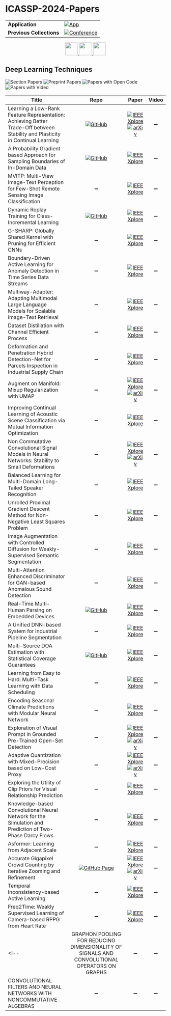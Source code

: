 # ICASSP-2024-Papers

<table>
    <tr>
        <td><strong>Application</strong></td>
        <td>
            <a href="https://huggingface.co/spaces/DmitryRyumin/NewEraAI-Papers" style="float:left;">
                <img src="https://img.shields.io/badge/🤗-NewEraAI--Papers-FFD21F.svg" alt="App" />
            </a>
        </td>
    </tr>
    <tr>
        <td><strong>Previous Collections</strong></td>
        <td>
            <a href="https://github.com/DmitryRyumin/ICASSP-2023-24-Papers/blob/main/README_2023.md">
                <img src="http://img.shields.io/badge/ICASSP-2023-0073AE.svg" alt="Conference">
            </a>
        </td>
    </tr>
</table>

<div align="center">
    <a href="https://github.com/DmitryRyumin/ICASSP-2023-24-Papers/blob/main/sections/2024/main/AASP.md">
        <img src="https://cdn.jsdelivr.net/gh/DmitryRyumin/NewEraAI-Papers@main/images/left.svg" width="40" alt="" />
    </a>
    <a href="https://github.com/DmitryRyumin/ICASSP-2023-24-Papers/">
        <img src="https://cdn.jsdelivr.net/gh/DmitryRyumin/NewEraAI-Papers@main/images/home.svg" width="40" alt="" />
    </a>
    <a href="https://github.com/DmitryRyumin/ICASSP-2023-24-Papers/blob/main/sections/2024/main/SLP.md">
        <img src="https://cdn.jsdelivr.net/gh/DmitryRyumin/NewEraAI-Papers@main/images/right.svg" width="40" alt="" />
    </a>
</div>

## Deep Learning Techniques

![Section Papers](https://img.shields.io/badge/Section%20Papers-29-42BA16) ![Preprint Papers](https://img.shields.io/badge/Preprint%20Papers-6-b31b1b) ![Papers with Open Code](https://img.shields.io/badge/Papers%20with%20Open%20Code-5-1D7FBF) ![Papers with Video](https://img.shields.io/badge/Papers%20with%20Video-0-FF0000)

| **Title** | **Repo** | **Paper** | **Video** |
|-----------|:--------:|:---------:|:---------:|
| Learning a Low-Rank Feature Representation: Achieving Better Trade-Off between Stability and Plasticity in Continual Learning | [![GitHub](https://img.shields.io/github/stars/Dacaidi/LRFR?style=flat)](https://github.com/Dacaidi/LRFR) | [![IEEE Xplore](https://img.shields.io/badge/IEEE-10446458-E4A42C.svg)](https://ieeexplore.ieee.org/document/10446458) <br /> [![arXiv](https://img.shields.io/badge/arXiv-2312.08740-b31b1b.svg)](https://arxiv.org/abs/2312.08740) | :heavy_minus_sign: |
| A Probability Gradient based Approach for Sampling Boundaries of In-Domain Data | [![GitHub](https://img.shields.io/github/stars/jingmiao-g/boundary_sampler?style=flat)](https://github.com/jingmiao-g/boundary_sampler) | [![IEEE Xplore](https://img.shields.io/badge/IEEE-10445872-E4A42C.svg)](https://ieeexplore.ieee.org/document/10445872) | :heavy_minus_sign: |
| MVITP: Multi-View Image-Text Perception for Few-Shot Remote Sensing Image Classification | :heavy_minus_sign: | [![IEEE Xplore](https://img.shields.io/badge/IEEE-10446455-E4A42C.svg)](https://ieeexplore.ieee.org/document/10446455) | :heavy_minus_sign: |
| Dynamic Replay Training for Class-Incremental Learning | [![GitHub](https://img.shields.io/github/stars/myscius/DRT?style=flat)](https://github.com/myscius/DRT) | [![IEEE Xplore](https://img.shields.io/badge/IEEE-10447451-E4A42C.svg)](https://ieeexplore.ieee.org/document/10447451) | :heavy_minus_sign: |
| G-SHARP: Globally Shared Kernel with Pruning for Efficient CNNs | :heavy_minus_sign: | [![IEEE Xplore](https://img.shields.io/badge/IEEE-10446936-E4A42C.svg)](https://ieeexplore.ieee.org/document/10446936) | :heavy_minus_sign: |
| Boundary-Driven Active Learning for Anomaly Detection in Time Series Data Streams | :heavy_minus_sign: | [![IEEE Xplore](https://img.shields.io/badge/IEEE-10446524-E4A42C.svg)](https://ieeexplore.ieee.org/document/10446524) | :heavy_minus_sign: |
| Multiway-Adapter: Adapting Multimodal Large Language Models for Scalable Image-Text Retrieval | :heavy_minus_sign: | [![IEEE Xplore](https://img.shields.io/badge/IEEE-10446792-E4A42C.svg)](https://ieeexplore.ieee.org/document/10446792) | :heavy_minus_sign: |
| Dataset Distillation with Channel Efficient Process | :heavy_minus_sign: | [![IEEE Xplore](https://img.shields.io/badge/IEEE-10446099-E4A42C.svg)](https://ieeexplore.ieee.org/document/10446099) | :heavy_minus_sign: |
| Deformation and Penetration Hybrid Detection-Net for Parcels Inspection in Industrial Supply Chain | :heavy_minus_sign: | [![IEEE Xplore](https://img.shields.io/badge/IEEE-10448282-E4A42C.svg)](https://ieeexplore.ieee.org/document/10448282) | :heavy_minus_sign: |
| Augment on Manifold: Mixup Regularization with UMAP | :heavy_minus_sign: | [![IEEE Xplore](https://img.shields.io/badge/IEEE-10446585-E4A42C.svg)](https://ieeexplore.ieee.org/document/10446585) <br /> [![arXiv](https://img.shields.io/badge/arXiv-2312.13141-b31b1b.svg)](https://arxiv.org/abs/2312.13141) | :heavy_minus_sign: |
| Improving Continual Learning of Acoustic Scene Classification via Mutual Information Optimization | :heavy_minus_sign: | [![IEEE Xplore](https://img.shields.io/badge/IEEE-10446846-E4A42C.svg)](https://ieeexplore.ieee.org/document/10446846) | :heavy_minus_sign: |
| Non Commutative Convolutional Signal Models in Neural Networks: Stability to Small Deformations | :heavy_minus_sign: | [![IEEE Xplore](https://img.shields.io/badge/IEEE-10447569-E4A42C.svg)](https://ieeexplore.ieee.org/document/10447569) <br /> [![arXiv](https://img.shields.io/badge/arXiv-2310.03879-b31b1b.svg)](https://arxiv.org/abs/2310.03879) | :heavy_minus_sign: |
| Balanced Learning for Multi-Domain Long-Tailed Speaker Recognition | :heavy_minus_sign: | [![IEEE Xplore](https://img.shields.io/badge/IEEE-10447813-E4A42C.svg)](https://ieeexplore.ieee.org/document/10447813) | :heavy_minus_sign: |
| Unrolled Proximal Gradient Descent Method for Non-Negative Least Squares Problem | :heavy_minus_sign: | [![IEEE Xplore](https://img.shields.io/badge/IEEE-10447946-E4A42C.svg)](https://ieeexplore.ieee.org/document/10447946) | :heavy_minus_sign: |
| Image Augmentation with Controlled Diffusion for Weakly-Supervised Semantic Segmentation | :heavy_minus_sign: | [![IEEE Xplore](https://img.shields.io/badge/IEEE-10447893-E4A42C.svg)](https://ieeexplore.ieee.org/document/10447893) | :heavy_minus_sign: |
| Multi-Attention Enhanced Discriminator for GAN-based Anomalous Sound Detection | :heavy_minus_sign: | [![IEEE Xplore](https://img.shields.io/badge/IEEE-10447924-E4A42C.svg)](https://ieeexplore.ieee.org/document/10447924) | :heavy_minus_sign: |
| Real-Time Multi-Human Parsing on Embedded Devices | [![GitHub](https://img.shields.io/github/stars/rocksyne/MHParsNet?style=flat)](https://github.com/rocksyne/MHParsNet) | [![IEEE Xplore](https://img.shields.io/badge/IEEE-10447796-E4A42C.svg)](https://ieeexplore.ieee.org/document/10447796) | :heavy_minus_sign: |
| A Unified DNN-based System for Industrial Pipeline Segmentation | :heavy_minus_sign: | [![IEEE Xplore](https://img.shields.io/badge/IEEE-10446656-E4A42C.svg)](https://ieeexplore.ieee.org/document/10446656) | :heavy_minus_sign: |
| Multi-Source DOA Estimation with Statistical Coverage Guarantees | [![GitHub](https://img.shields.io/github/stars/NoiseLabUCSD/ConformalPrediction?style=flat)](https://github.com/NoiseLabUCSD/ConformalPrediction) | [![IEEE Xplore](https://img.shields.io/badge/IEEE-10446097-E4A42C.svg)](https://ieeexplore.ieee.org/document/10446097) | :heavy_minus_sign: |
| Learning from Easy to Hard: Multi-Task Learning with Data Scheduling | :heavy_minus_sign: | [![IEEE Xplore](https://img.shields.io/badge/IEEE-10448153-E4A42C.svg)](https://ieeexplore.ieee.org/document/10448153) | :heavy_minus_sign: |
| Encoding Seasonal Climate Predictions with Modular Neural Network | :heavy_minus_sign: | [![IEEE Xplore](https://img.shields.io/badge/IEEE-10446114-E4A42C.svg)](https://ieeexplore.ieee.org/document/10446114) | :heavy_minus_sign: |
| Exploration of Visual Prompt in Grounded Pre-Trained Open-Set Detection | :heavy_minus_sign: | [![IEEE Xplore](https://img.shields.io/badge/IEEE-10447589-E4A42C.svg)](https://ieeexplore.ieee.org/document/10447589) <br /> [![arXiv](https://img.shields.io/badge/arXiv-2312.08839-b31b1b.svg)](https://arxiv.org/abs/2312.08839) | :heavy_minus_sign: |
| Adaptive Quantization with Mixed-Precision based on Low-Cost Proxy | :heavy_minus_sign: | [![IEEE Xplore](https://img.shields.io/badge/IEEE-10447866-E4A42C.svg)](https://ieeexplore.ieee.org/document/10447866) <br /> [![arXiv](https://img.shields.io/badge/arXiv-2402.17706-b31b1b.svg)](https://arxiv.org/abs/2402.17706) | :heavy_minus_sign: |
| Exploring the Utility of Clip Priors for Visual Relationship Prediction | :heavy_minus_sign: | [![IEEE Xplore](https://img.shields.io/badge/IEEE-10447556-E4A42C.svg)](https://ieeexplore.ieee.org/document/10447556) | :heavy_minus_sign: |
| Knowledge-based Convolutional Neural Network for the Simulation and Prediction of Two-Phase Darcy Flows |  :heavy_minus_sign: | [![IEEE Xplore](https://img.shields.io/badge/IEEE-10448415-E4A42C.svg)](https://ieeexplore.ieee.org/document/10448415) | :heavy_minus_sign: |
| Asformer: Learning from Adjacent Scale | :heavy_minus_sign: | [![IEEE Xplore](https://img.shields.io/badge/IEEE-10445968-E4A42C.svg)](https://ieeexplore.ieee.org/document/10445968) | :heavy_minus_sign: |
| Accurate Gigapixel Crowd Counting by Iterative Zooming and Refinement | [![GitHub Page](https://img.shields.io/badge/GitHub-Page-159957.svg)](https://gitlab.au.dk/maleci/gigazoom) | [![IEEE Xplore](https://img.shields.io/badge/IEEE-10446065-E4A42C.svg)](https://ieeexplore.ieee.org/document/10446065) <br /> [![arXiv](https://img.shields.io/badge/arXiv-2305.09271-b31b1b.svg)](https://arxiv.org/abs/2305.09271) | :heavy_minus_sign: |
| Temporal Inconsistency-based Active Learning | :heavy_minus_sign: | [![IEEE Xplore](https://img.shields.io/badge/IEEE-10446899-E4A42C.svg)](https://ieeexplore.ieee.org/document/10446899) | :heavy_minus_sign: |
| Freq2Time: Weakly Supervised Learning of Camera-based RPPG from Heart Rate | :heavy_minus_sign: | [![IEEE Xplore](https://img.shields.io/badge/IEEE-10446054-E4A42C.svg)](https://ieeexplore.ieee.org/document/10446054) | :heavy_minus_sign: |
<!-- | GRAPHON POOLING FOR REDUCING DIMENSIONALITY OF SIGNALS AND CONVOLUTIONAL OPERATORS ON GRAPHS | :heavy_minus_sign: | :heavy_minus_sign: | :heavy_minus_sign: |
| CONVOLUTIONAL FILTERS AND NEURAL NETWORKS WITH NONCOMMUTATIVE ALGEBRAS | :heavy_minus_sign: | :heavy_minus_sign: | :heavy_minus_sign: | -->
